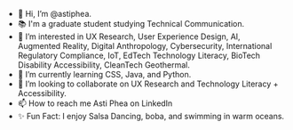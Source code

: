 - 👋 Hi, I’m @astiphea. 
- 📚 I'm a graduate student studying Technical Communication. 
- 👀 I’m interested in UX Research, User Experience Design, AI, Augmented Reality, Digital Anthropology, Cybersecurity, International Regulatory Compliance, IoT, EdTech Technology Literacy, BioTech Disability Accessibility, CleanTech Geothermal. 
- 🌱 I’m currently learning CSS, Java, and Python.
- 💞️ I’m looking to collaborate on UX Research and Technology Literacy + Accessibility.
- 📫 How to reach me Asti Phea on LinkedIn
- ✨ Fun Fact: I enjoy Salsa Dancing, boba, and swimming in warm oceans.

<!---
astiphea/astiphea is a ✨ special ✨ repository because its `README.md` (this file) appears on your GitHub profile.
You can click the Preview link to take a look at your changes.
--->
